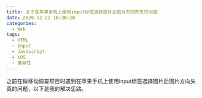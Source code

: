 ```yaml
---
title: 关于在苹果手机上使用input标签选择图片后图片方向失真的问题
date: 2020-12-22 16:30:20
categories: 
  - Web
tags: 
  - HTML
  - Input
  - Javascript
  - iOS
  - 兼容性
---
```


之前在做移动调查项目时遇到在苹果手机上使用input标签选择图片后图片方向失真的问题，以下是我的解决思路。
